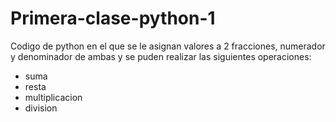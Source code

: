 # Primera-clase-python-1

Codigo de python en el que se le asignan valores a 2 fracciones, numerador y denominador de ambas y se puden realizar las siguientes operaciones:

- suma
- resta
- multiplicacion
- division

